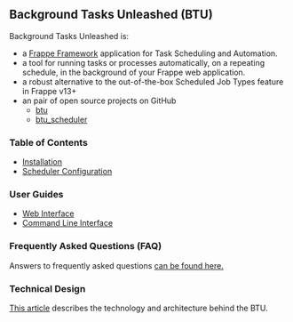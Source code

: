 ## Background Tasks Unleashed (BTU)
Background Tasks Unleashed is:

* a [Frappe Framework](https://frappeframework.com/) application for Task Scheduling and Automation.
* a tool for running tasks or processes automatically, on a repeating schedule, in the background of your Frappe web application.
* a robust alternative to the out-of-the-box Scheduled Job Types feature in Frappe v13+
* an pair of open source projects on GitHub
  * [btu](https://github.com/Datahenge/btu)
  * [btu_scheduler](https://github.com/Datahenge/btu_scheduler_daemon)

### Table of Contents
* [Installation](https://datahenge.github.io/btu/installation.html)
* [Scheduler Configuration](https://datahenge.github.io/btu/configuration.html)

### User Guides
  * [Web Interface](https://datahenge.github.io/btu/guide_web.html)
  * [Command Line Interface](https://datahenge.github.io/btu/guide_cli.html)

### Frequently Asked Questions (FAQ)
Answers to frequently asked questions [can be found here.](https://datahenge.github.io/btu/faq.html)

### Technical Design
[This article](https://datahenge.github.io/btu/technical_design.html) describes the technology and architecture behind the BTU.
